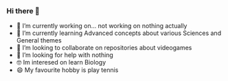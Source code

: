 ### Hi there 👋





- 🔭 I’m currently working on... not working on nothing actually
- 🌱 I’m currently learning Advanced concepts about various Sciences and General themes
- 👯 I’m looking to collaborate on repositories about videogames 
- 🤔 I’m looking for help with nothing
- 🤓 Im interesed on learn Biology
- 😄 My favourite hobby is play tennis
